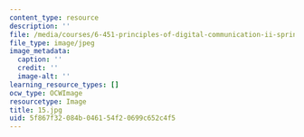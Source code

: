 ```yaml
---
content_type: resource
description: ''
file: /media/courses/6-451-principles-of-digital-communication-ii-spring-2005/5f867f32084b046154f20699c652c4f5_15.jpg
file_type: image/jpeg
image_metadata:
  caption: ''
  credit: ''
  image-alt: ''
learning_resource_types: []
ocw_type: OCWImage
resourcetype: Image
title: 15.jpg
uid: 5f867f32-084b-0461-54f2-0699c652c4f5
---
```

